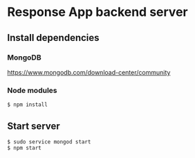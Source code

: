 # Response App backend server

## Install dependencies

### MongoDB
https://www.mongodb.com/download-center/community

### Node modules
`$ npm install`

## Start server
```
$ sudo service mongod start
$ npm start
```
